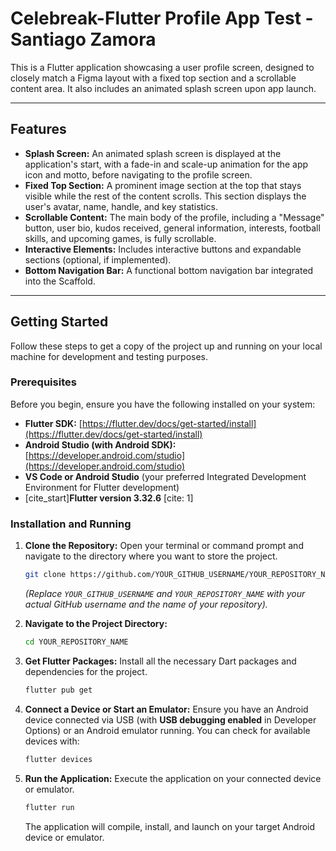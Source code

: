 # Celebreak-Flutter Profile App Test - Santiago Zamora

This is a Flutter application showcasing a user profile screen, designed to closely match a Figma layout with a fixed top section and a scrollable content area. It also includes an animated splash screen upon app launch.

-----

## Features

  * **Splash Screen:** An animated splash screen is displayed at the application's start, with a fade-in and scale-up animation for the app icon and motto, before navigating to the profile screen.
  * **Fixed Top Section:** A prominent image section at the top that stays visible while the rest of the content scrolls. This section displays the user's avatar, name, handle, and key statistics.
  * **Scrollable Content:** The main body of the profile, including a "Message" button, user bio, kudos received, general information, interests, football skills, and upcoming games, is fully scrollable.
  * **Interactive Elements:** Includes interactive buttons and expandable sections (optional, if implemented).
  * **Bottom Navigation Bar:** A functional bottom navigation bar integrated into the Scaffold.

-----

## Getting Started

Follow these steps to get a copy of the project up and running on your local machine for development and testing purposes.

### Prerequisites

Before you begin, ensure you have the following installed on your system:

  * **Flutter SDK:** [https://flutter.dev/docs/get-started/install](https://flutter.dev/docs/get-started/install)
  * **Android Studio (with Android SDK):** [https://developer.android.com/studio](https://developer.android.com/studio)
  * **VS Code or Android Studio** (your preferred Integrated Development Environment for Flutter development)
  * [cite\_start]**Flutter version 3.32.6** [cite: 1]

### Installation and Running

1.  **Clone the Repository:**
    Open your terminal or command prompt and navigate to the directory where you want to store the project.

    ```bash
    git clone https://github.com/YOUR_GITHUB_USERNAME/YOUR_REPOSITORY_NAME.git
    ```

    *(Replace `YOUR_GITHUB_USERNAME` and `YOUR_REPOSITORY_NAME` with your actual GitHub username and the name of your repository).*

2.  **Navigate to the Project Directory:**

    ```bash
    cd YOUR_REPOSITORY_NAME
    ```

3.  **Get Flutter Packages:**
    Install all the necessary Dart packages and dependencies for the project.

    ```bash
    flutter pub get
    ```

4.  **Connect a Device or Start an Emulator:**
    Ensure you have an Android device connected via USB (with **USB debugging enabled** in Developer Options) or an Android emulator running. You can check for available devices with:

    ```bash
    flutter devices
    ```

5.  **Run the Application:**
    Execute the application on your connected device or emulator.

    ```bash
    flutter run
    ```

    The application will compile, install, and launch on your target Android device or emulator.
